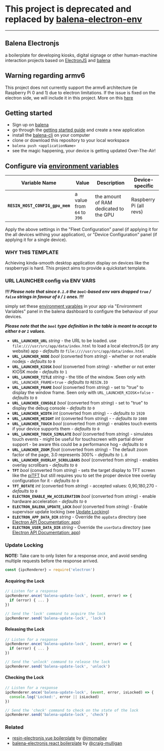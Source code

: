 # This project is deprecated and replaced by [balena-electron-env](https://github.com/balenablocks/balena-electron-env)
---
## Balena Electronjs

a boilerplate for developing kiosks, digital signage or other human-machine interaction projects based on [ElectronJS](http://electron.atom.io/) and [balena](http://balena.io)

## Warning regarding armv6
This project does not currently support the armv6 architecture (ie Raspberry Pi 0 and 1) due to electron limitations. If the issue is fixed on the electron side, we will include it in this project. More on this [here](https://github.com/electron/electron/issues/4677)

## Getting started

- Sign up on [balena](https://dashboard.balena-cloud.com/signup)
- go through the [getting started guide](https://www.balena.io/docs/learn/getting-started/raspberry-pi/nodejs/) and create a new application
- install the [balena-cli](https://github.com/balena-io/balena-cli) on your computer
- clone or download this repository to your local workspace
- `balena push <applicationName>`
- see the magic happening, your device is getting updated Over-The-Air!

## Configure via [environment variables](https://www.balena.io/docs/learn/manage/serv-vars/)
Variable Name | Value | Description | Device-specific
------------ | ------------- | ------------- | -------------
**`RESIN_HOST_CONFIG_gpu_mem`** | a value from `64` to `396` | the amount of RAM dedicated to the GPU | Raspberry Pi (all revs)

Apply the above settings in the "Fleet Configuration" panel (if applying it for the all devices withing your application), or "Device Configuration" panel (if applying it for a single device).

### WHY THIS TEMPLATE

Achieving kinda-smooth desktop application display on devices like the raspberrypi is hard. This project aims to provide a quickstart template.

### URL LAUNCHER config via ENV VARS
*__!!! Please note that since `0.1.0` the `bool`-based env vars dropped `true` / `false` strings in favour of `0` / `1` ones. !!!__*

simply set these [environment varables](https://www.balena.io/docs/learn/manage/serv-vars/) in your app via "Environment Variables" panel in the balena dashboard to configure the behaviour of your devices.

*__Please note that the `bool` type definition in the table is meant to accept to either `0` or `1` values.__*

* **`URL_LAUNCHER_URL`** *string* - the URL to be loaded. use `file:////usr/src/app/data/index.html` to load a local electronJS (or any website) app - *defaults to* `file:////usr/src/app/data/index.html`
* **`URL_LAUNCHER_NODE`** *bool* (converted from *string*) - whether or not enable nodejs - *defaults to* `0`
* **`URL_LAUNCHER_KIOSK`** *bool* (converted from *string*) - whether or not enter KIOSK mode - *defaults to* `1`
* **`URL_LAUNCHER_TITLE`** *string* - the title of the window. Seen only with `URL_LAUNCHER_FRAME`=`true` - *defaults to* `RESIN.IO`
* **`URL_LAUNCHER_FRAME`** *bool* (converted from *string*) - set to "true" to display the window frame. Seen only with `URL_LAUNCHER_KIOSK`=`false` - *defaults to*  `0`
* **`URL_LAUNCHER_CONSOLE`** *bool* (converted from *string*) - set to "true" to display the debug console -  *defaults to*  `0`
* **`URL_LAUNCHER_WIDTH`**  *int* (converted from *string*) -  - *defaults to* `1920`
* **`URL_LAUNCHER_HEIGHT`**  *int* (converted from *string*) -  - *defaults to* `1080`
* **`URL_LAUNCHER_TOUCH`** *bool* (converted from *string*) - enables touch events if your device supports them  - *defaults to* `0`
* **`URL_LAUNCHER_TOUCH_SIMULATE`** *bool* (converted from *string*) - simulates touch events - might be useful for touchscreen with partial driver support - be aware this could be a performance hog  - *defaults to* `0`
* **`URL_LAUNCHER_ZOOM`** *float* (converted from *string*) - The default zoom factor of the page, 3.0 represents 300%  - *defaults to* `1.0`
* **`URL_LAUNCHER_OVERLAY_SCROLLBARS`** *bool* (converted from *string*) - enables overlay scrollbars  - *defaults to* `0`
* **`TFT`** *bool* (converted from *string*) - sets the target display to TFT screen like the [piTFT](https://www.adafruit.com/product/1601) but still requires you to set the proper device tree overlay configuration for it  - *defaults to* `0`
* **`TFT_ROTATE`**  *int* (converted from *string*) - accepted values: 0,90,180,270 - *defaults to* `0`
* **`ELECTRON_ENABLE_HW_ACCELERATION`**  *bool* (converted from *string*) - enable hardware acceleration - *defaults to* `0`
* **`ELECTRON_BALENA_UPDATE_LOCK`**  *bool* (converted from *string*) - Enable supervisor update locking (see [Update Locking](#update-locking))
* **`ELECTRON_APP_DATA_DIR`**  *string* - Override the `appData` directory (see [Electron API Documentation: app](https://electronjs.org/docs/api/app#appgetpathname))
* **`ELECTRON_USER_DATA_DIR`**  *string* - Override the `userData` directory (see [Electron API Documentation: app](https://electronjs.org/docs/api/app#appgetpathname))

### Update Locking

**NOTE:** Take care to only listen for a response *once*, and avoid sending
multiple requests before the response arrived.

```js
const {ipcRenderer} = require('electron')
```

#### Acquiring the Lock

```js
// Listen for a response
ipcRenderer.once('balena-update-lock', (event, error) => {
  if (error) { ... }
})

// Send the 'lock' command to acquire the lock
ipcRenderer.send('balena-update-lock', 'lock')
```

#### Releasing the Lock

```js
// Listen for a response
ipcRenderer.once('balena-update-lock', (event, error) => {
  if (error) { ... }
})

// Send the 'unlock' command to release the lock
ipcRenderer.send('balena-update-lock', 'unlock')
```

#### Checking the Lock

```js
// Listen for a response
ipcRenderer.once('balena-update-lock', (event, error, isLocked) => {
  console.log('Locked:', error || isLocked)
})

// Send the 'check' command to check on the state of the lock
ipcRenderer.send('balena-update-lock', 'check')
```

### Related

- [resin-electronjs vue boilerplate](https://github.com/imomaliev/resin-electron-vue) by [@imomaliev](https://github.com/imomaliev)
- [balena-electronjs react boilerplate](https://github.com/balena-io-playground/balena-electronjs-react) by [@craig-mulligan](https://github.com/craig-mulligan)
